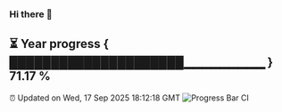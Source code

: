 ### Hi there 👋
⏳ Year progress { █████████████████████▁▁▁▁▁▁▁▁▁ } 71.17 %
---
⏰ Updated on Wed, 17 Sep 2025 18:12:18 GMT
![Progress Bar CI](https://github.com/Moyi321/Moyi321/workflows/Progress%20Bar%20CI/badge.svg)
